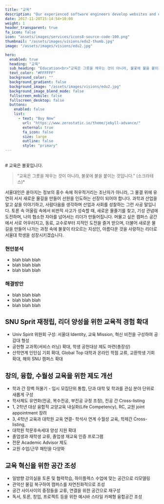 ```yaml
---
title: "교육"
description: "Our experienced software engineers develop websites and desktop applications"
date: 2017-11-28T15:14:54+10:00
weight: 1
header_transparent: true
fa_icon: false
icon: "assets/images/services/icons8-source-code-100.png"
thumbnail: "/assets/images/visions/edu2-thumb.jpg"
image: "/assets/images/visions/edu2.jpg"

hero:
  enabled: true
  heading: "교육"
  sub_heading: "Education<br>“교육은 그릇을 채우는 것이 아니라, 불꽃에 불을 붙이는 것입니다.” (소크라테스)"
  text_color: "#FFFFFF"
  background_color: ""
  background_gradient: false
  background_image: "/assets/images/visions/edu2.jpg"
  background_image_blend_mode: false
  fullscreen_mobile: false
  fullscreen_desktop: false
  buttons:
    enabled: false
    list:
      - text: "Buy Now"
        url: "https://www.zerostatic.io/theme/jekyll-advance/"
        external: true
        fa_icon: false
        size: large
        outline: false
        style: "primary"
---
```

<br>
# 교육은 불꽃입니다.

> “교육은 그릇을 채우는 것이 아니라, 불꽃에 불을 붙이는 것입니다.” (소크라테스)*

서울대인은 쏟아지는 정보의 홍수 속에 허우적거리는 조난자가 아니라, 그 물결 위에 유연히 서서 새로운 물길을 만들어 선원을 인도하는 선장이 되어야 합니다. 과학과 산업을 알고 삶을 이야기하고, 사람다움을 생각하며 산업과 사회를 성찰하는 그런 사공 말입니다. 토론 속 어울림 속에서 비판적 사고가 성숙할 때, 새로운 물줄기를 찾고, 기성 관념에 도전하며, 나의 협소한 자아를 넘어서는 리더가 만들어집니다. 머물고 싶은 캠퍼스 공간에서 서로 어우러지고, 동료, 교수로부터 지적인 도전을 즐겨 받으며, 더불어 새로운 물길을 만들어 나가는 과정 속에 불꽃이 타오르는 지성인, 아름다운 것을 사랑하는 리더로 서울대 학생을 성장시키겠습니다.

<div id="vision-table" class="clear">
    <div class="plan">
        <h3>현안분석</h3>
        <ul>
            <li>blah blah blah</li>
            <li>blah blah blah</li>
            <li>blah blah blah</li>
        </ul> 
    </div>
    <div class="plan" id="most-popular">
        <h3>해결방안</h3>
        <ul>
            <li>blah blah blah</li>
            <li>blah blah blah</li>
            <li>blah blah blah</li>
        </ul>    
    </div>
</div>

## SNU Sprit 재정립, 리더 양성을 위한 교육적 경험 확대

- Univ Spirit 위원회 구성: 서울대 Identity, 교육 Mission, 혁신 비전을 구성하여 공감대 형성
- 공헌형 교과목(서비스 러닝) 확대, 학생 공헌대상 제도 마련(총장상)
- 산학연계 인턴십 기회 확대, Global Top 대학과 온라인 학점 교류, 교환학생 기회 확대, 해외 SNU 캠퍼스 확대

## 창의, 융합, 수월성 교육을 위한 제도 개선

- 학과 간 장벽 허물기 - 입시 모집단위 통합, 단과 대학 및 학과를 관심 분야 단위로 새롭게 구성
- 학사제도 유연화(전공, 복수전공, 부전공 규정 조정), 전공 간 Cross-listing
- 1, 2학년 대상 융합적 교양교육 내실화(Life Competency), RC, 교원 joint appointment 장려
- 3, 4학년 교육과 대학원 교육 연결- 학석사 연계 수월성 교육, 학제간 Cross-listing,
- 대학원 학문후속세대 양성 지원 확대
- 졸업생과 재학생 교류, 졸업생 재교육 인증 프로그램
- 전문 Academic Advisor 제도
- 교원 수업/근무 패턴을 다양화

## 교육 혁신을 위한 공간 조성

- 일방향 강의실을 토론 및 협력학습, 하이플렉스 수업에 맞는 공간으로 리모델링
- 관악산 물길 복구하여 캠퍼스를 자연친화적으로 조성
- 공간 사이사이의 중정들을 교류, 연결을 위한 공간으로 재구성
- 독서, 토론, 창업, 프로젝트 등을 위한 예시바 스타일 카페형 융합공간 조성